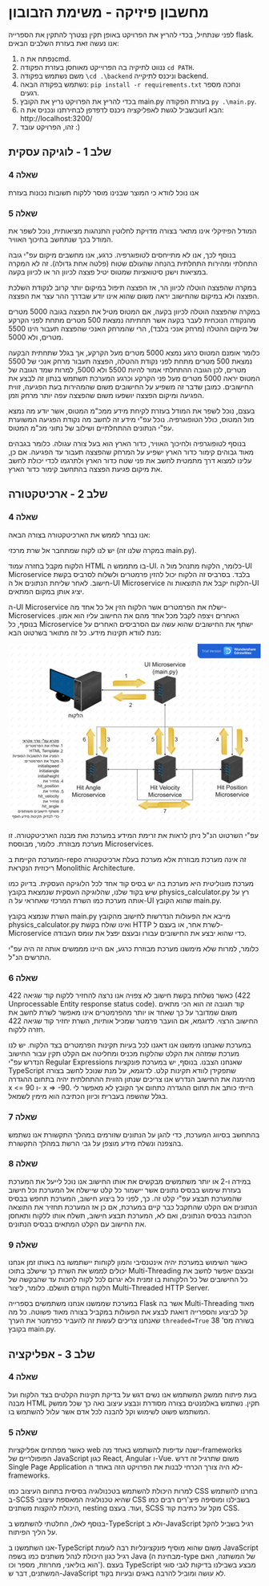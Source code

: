 # מחשבון פיזיקה - משימת הזבובון #

לפני שנתחיל, בכדי להריץ את הפרויקט באופן תקין נצטרך להתקין את הספרייה flask.
אנו נעשה זאת בעזרת השלבים הבאים:

1. נפתח את הcmd.
2. ננווט לתיקיה בה הפרוייקט מאוחסן בעזרת הפקודה ```cd PATH```.
3. משם נשתמש בפקודה ```\cd .\backend``` וניכנס לתיקייה backend.
4. נשתמש בפקודה הבאה: ```pip install -r requirements.txt``` ונחכה מספר רגעים.
5. בכדי להריץ את הפרויקט נריץ את הקובץ main.py בעזרת הפקודה ```py .\main.py```.
6. בשביל לגשת לאפליקציה ניכנס לדפדפן לבחירתנו ונכניס את הurl הבא: http://localhost:3200/
7. זהו, הפרויקט עובד :)

## שלב 1 - לוגיקה עסקית ##

### שאלה 4 ###

אנו נוכל לוודא כי המוצר שבנינו מוסר ללקוח תשובות נכונות בעזרת

### שאלה 5 ###

המודל הפיזיקלי אינו מתאר בצורה מדויקת לחלוטין התנהגות מציאותית, נוכל לשפר את המודל בכך שנתחשב בחיכוך האוויר.

בנוסף לכך, אנו לא מתייחסים לטופוגרפיה. כרגע, אנו מחשבים מיקום עפ"י גובה התחלתי ומהירות התחלתית בהנחה שהעולם שטוח (פלטה אחת גדולה). זה לא המקרה במציאות וישנן סיטואציות שמטוס יטיל פצצה לכיוון הר או לכיוון בקעה.

במקרה שהפצצה הוטלה לכיוון הר, אז הפצצה תיפול במיקום יותר קרוב לנקודת השלכת הפצצה ולא במיקום שהחישוב יראה משום שהוא אינו יודע שבדרך ההר עצר את הפצצה.

במקרה שהפצצה הוטלה לכיוון בקעה, אם המטוס מטיל את הפצצה בגובה 5000 מטרים מהנקודה הנוכחית לעבר בקעה אשר תחתיתה נמצאת 500 מטרים מתחת לפני הקרקע של מיקום ההטלה (מרחק אנכי בלבד), הרי שהמרחק האנכי שהפצצה תעבור הינו 5500 מטרים, ולא 5000.

כלומר אומנם המטוס כרגע נמצא 5000 מטרים מעל הקרקע, אך בגלל שתחתית הבקעה נמצאת 500 מטרים מתחת לפני נקודת ההטלה, הפצצה תעבור מרחק אנכי של 5500 מטרים, לכן הגובה ההתחלתי אמור להיות 5500 ולא 5000, למרות שמד הגובה של המטוס יראה 5000 מטרים מעל פני הקרקע וכרגע המערכת תשתמש בנתון זה לבצע את החישובים. כמובן שדבר זה משפיע על החישובים משום שהמהירות בעת הפגיעה, זווית הפגיעה ומיקום הפצצה יושפעו משום שהפצצה עפה יותר מרחק וזמן.

בעצם, נוכל לשפר את המודל בעזרת לקיחת מידע ממכ"מ המטוס, אשר יודע מה נמצא מול המטוס, כולל הטופוגרפיה. נוכל עפ"י מידע זה לחשב מה נקודת הפגיעה המשוערת עפ"י הנתונים ההתחלתיים ושילוב של נתוני מכ"מ המטוס.

בנוסף לטופוגרפיה ולחיכוך האוויר, כדור הארץ הוא בעל צורה עגולה. כלומר בגבהים מאוד גבוהים קימור כדור הארץ ישפיע על המרחק שהפצצה תעבור עד הפגיעה.
אם כן, עלינו למצוא דרך מתמטית לחשב את פני שטח כדור הארץ ולתרגמו לכדי יכולת לחשב את מיקום פגיעת הפצצה בהתחשב קימור כדור הארץ.

## שלב 2 - ארכיטקטורה ##

### שאלה 4 ###

אנו נבחר לממש את הארכיטקטורה בצורה הבאה:

יש לנו לקוח שמתחבר אל שרת מרכזי (במקרה שלנו זה main.py).

הלקוח מקבל בחזרה עמוד HTML בו מתממש ה-UI. כלומר, הלקוח מתנהל מול ה-UI Microservice בלבד. בסרביס זה הלקוח יכול להזין פרמטרים ולשלוח לסרביס בקשת חישוב. לאחר שליחת הנתונים אל ה-UI Microservice הלקוח יקבל את התוצאות וה-UI יציג אותן במקום המתאים.

ה-UI Microservice ישלח את הפרמטרים אשר הלקוח הזין אל כל אחד מה-Microservices האחרים ויצפה לקבל מכל אחד מהם את החישוב עליו הוא אמון. בנוסף, כל Microservice ישתף את החישובים שהוא עשה עם הסרביסים האחרים על מנת לוודא תקינות מידע. כל זה מתואר בשרטוט הבא:

![Microservices Data Flow](./readme-images/MicroservicesDataFlow.png)

עפ"י השרטוט הנ"ל ניתן לראות את זרימת המידע במערכת ואת מבנה הארכיטקטורה. זו מערכת מבוזרת. כלומר, מבוססת Microservices.

המערכת הקיימת ב-repo זה אינה מערכת מבוזרת אלא מערכת בעלת ארכיטקטורה ריכוזית הנקראת Monolithic Architecture.

מערכת מונוליטית היא מערכת בה יש בסיס קוד אחד לכל הלוגיקה העסקית. בדיוק כמו שיש בקוד שלנו, שהלוגיקה העסקית שנמצאת בקובץ physics_calculator.py רץ על אותה מערכת כמו השרת המרכזי שאחראי על ה-UI שהוא הקובץ main.py.

השרת שנמצא בקובץ main.py מייבא את הפעולות הנדרשות לחישוב מהקובץ physics_calculator.py ואינו שולח בקשת HTTP לשרת אחר, או בעצם ל-Microservice כדי שהוא יבצע את החישובים עבורו ובעצם יפצל את עומס העבודה.

כלומר, למרות שלא מימשנו מערכת מבוזרת כרגע, אם היינו מממשים אותה זה היה עפ"י התרשים הנ"ל.

### שאלה 6 ###

כאשר נשלחת בקשת חישוב לא צפויה אנו נרצה להחזיר ללקוח קוד שגיאה 422 (422 Unprocessable Entity response status code).
קוד תגובה זה הוא הכי מתאים משום שמדובר על כך שאחד או יותר מהפרמטרים אינו מאפשר לשרת לחשב את החישוב הרצוי. לדוגמא, אם הועבר פרמטר שמכיל אותיות, השרת יחזיר קוד שגיאה 422 חזרה ללקוח.

במערכת שאנחנו מימשנו אנו דאגנו לכל בעיות תקינות הפרמטרים בצד הלקוח. יש לנו מערכת שמזהה את הקלט שהלקוח מכניס ומחליטה אם הקלט תקין עבור החישוב הנדרש עפ"י Regular Expressions שאנחנו הצבנו. בנוסף, יש במערכת פונקציות TypeScript שתפקידן לוודא תקינות קלט. לדוגמא, על מנת שנוכל לחשב בצורה מהימנה את החישוב הנדרש אנו צריכים שנתון הזווית ההתחלתית יהיה בתחום ההגדרה x <= 90 ו- x => -90. הייתי כותב את תחום ההגדרה כתחום אך הקובץ לא מאפשר לי בגלל שהשפה בעברית וכיוון הכתיבה הוא מימין לשמאל.

### שאלה 7 ###

בהתחשב בסיווג המערכת, כדי להגן על הנתונים שזורמים במהלך התקשורת אנו נשתמש בהצפנה ונשלח מידע מוצפן על גבי הרשת במהלך התקשורת.

### שאלה 8 ###

במידה ו-2 או יותר משתמשים מבקשים את אותו החישוב אנו נוכל לייעל את המערכת בעזרת שימוש בבסיס נתונים אשר יישמור כל קלט שיישלח אל המערכת וכל חישוב שהמערכת תבצע עפ"י קלט זה. כך, לפני כל ביצוע חישוב, המערכת תחפש בבסיס הנתונים אם הקלט שהתקבל כבר קיים במערכת, אם כן אז המערכת תחזיר את התוצאה הכתובה בבסיס הנתונים, ואם לא, המערכת תבצע חישוב, תשלח אותו ללקוח ותאחסן את החישוב עם הקלט המתאים בבסיס הנתונים.

### שאלה 9 ###

כאשר השימוש במערכת יהיה אינטנסיבי והמון לקוחות יישתמשו בה באותו זמן אנחנו יכולים לממש את השרת כך שישלב בתוכו Multi-Threading ובעצם יאפשר לחשב את כל החישובים של כל הלקוחות בו זמנית ולא יגרום לכל לקוח לחכות עד שהבקשה של הלקוח הקודם תושלם. כלומר, ליצור Multi-Threaded HTTP Server.

במערכת שממשנו אנחנו משתמשים בספרייה Flask אשר בה Multi-Threading מאוד קל לביצוע והספרייה דואגת לבצע את הפעולות במקביל בצורה מאוד פשוטה. כל מה שאנחנו צריכים לעשות זה להעביר כפרמטר את הערך ```threaded=True``` בשורה מס' 38 בקובץ main.py.

## שלב 3 - אפליקציה ##

### שאלה 4 ###

בעת פיתוח ממשק המשתמש אנו נשים דגש על בדיקת תקינות הקלטים בצד הלקוח ועל מבנה HTML תקין. נשתמש באלמנטים בצורה מסודרת ונבצע עיצוב נאה כך שכל ממשק המשתמש פשוט לשימוש וקל להבנה לכל אדם אשר עלול להשתמש בו.

### שאלה 5 ###

כאשר מפתחים אפליקציות web ישנה עדיפות להשתמש באחד מה-frameworks הפופולריים של JavaScript כגון React, Angular ו-Vue.
משום שתרגיל זה דרש Single Page Application לא היה צורך הכרחי לבנות את הפרויקט הזה באחד ה-frameworks.

למרות היכולת להשתמש בטכנולוגיה בסיסית בתחום העיצוב כמו CSS בחרנו להשתמש ב-SCSS שהיא טכנולוגיה המאספת עיצובי CSS בשבילנו ומוסיפה פיצ'רים רבים כמו היכולת להקצות משתנים, nesting ועוד. בעצם, SCSS מקל על כתיבת קוד CSS.

בנוסף לאלו, החלטתי להשתמש ב-TypeScript ולא ב-JavaScript רגיל בשביל להקל על הליך הפיתוח.

אנו השתמשנו ב-TypeScript משום שהוא מוסיף פונקציונליות רבה לעומת JavaScript רגיל כגון היכולת לנהל משתנים כמו בשפה Java (מבחינת ה-type של המשתנה, האם הוא בוליאני, מחרוזת, מספר וכו'). בעצם TypeScript מבצע בשבילנו בדיקות לגבי סוגי המשתנים, דבר ש-JavaScript לא עושה ומוביל להרבה באגים ובעיות בקוד.
